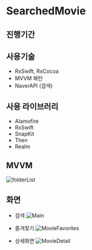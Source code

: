 # SearchedMovie

## 진행기간

## 사용기술
- RxSwift, RxCocoa
- MVVM 패턴
- NaverAPI (검색)

## 사용 라이브러리
- Alamofire
- RxSwift
- SnapKit
- Then
- Realm

## MVVM
![folderList](https://user-images.githubusercontent.com/53036267/174771768-8a9167e7-4150-464c-8773-1963af7db106.png)

## 화면

- 검색
![Main](https://user-images.githubusercontent.com/53036267/174771241-fd1eee41-f61d-4891-9f0b-d428e0cfb569.png)

- 즐겨찾기
![MovieFavorites](https://user-images.githubusercontent.com/53036267/174771553-632b6ca5-8f37-48b4-9962-7bac99d498c2.png)

- 상세화면
![MovieDetail](https://user-images.githubusercontent.com/53036267/174771633-3838fcc1-7580-4da2-9604-b5305f003104.png)
